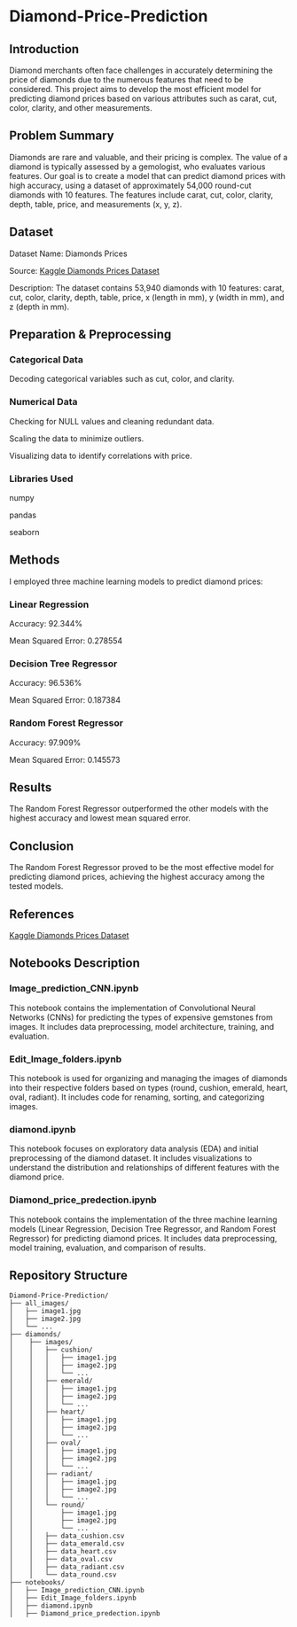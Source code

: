 # Diamond-Price-Prediction


## Introduction

Diamond merchants often face challenges in accurately determining the price of diamonds due to the numerous features that need to be considered. This project aims to develop the most efficient model for predicting diamond prices based on various attributes such as carat, cut, color, clarity, and other measurements.

## Problem Summary

Diamonds are rare and valuable, and their pricing is complex. The value of a diamond is typically assessed by a gemologist, who evaluates various features. Our goal is to create a model that can predict diamond prices with high accuracy, using a dataset of approximately 54,000 round-cut diamonds with 10 features. The features include carat, cut, color, clarity, depth, table, price, and measurements (x, y, z).


## Dataset

  Dataset Name: Diamonds Prices
  
  Source: [Kaggle Diamonds Prices Dataset](https://www.kaggle.com/datasets/nancyalaswad90/diamonds-prices)
  
  Description: The dataset contains 53,940 diamonds with 10 features: carat, cut, color, clarity, depth, table, price, x (length in mm), y (width in mm), and z (depth in mm).


## Preparation & Preprocessing

  ### Categorical Data
  
  Decoding categorical variables such as cut, color, and clarity.

  ### Numerical Data
  
  Checking for NULL values and cleaning redundant data.

  Scaling the data to minimize outliers.

  Visualizing data to identify correlations with price.
    
  ### Libraries Used
  
  numpy

  pandas
    
  seaborn


## Methods
I employed three machine learning models to predict diamond prices:

### Linear Regression

  Accuracy: 92.344%
    
  Mean Squared Error: 0.278554
    
  ### Decision Tree Regressor
  
  Accuracy: 96.536%
    
  Mean Squared Error: 0.187384
    
  ### Random Forest Regressor
  
  Accuracy: 97.909%
  
  Mean Squared Error: 0.145573


## Results

The Random Forest Regressor outperformed the other models with the highest accuracy and lowest mean squared error.


## Conclusion

The Random Forest Regressor proved to be the most effective model for predicting diamond prices, achieving the highest accuracy among the tested models.


## References

[Kaggle Diamonds Prices Dataset](https://www.kaggle.com/datasets/nancyalaswad90/diamonds-prices)


## Notebooks Description

  ### Image_prediction_CNN.ipynb

  This notebook contains the implementation of Convolutional Neural Networks (CNNs) for predicting the types of expensive gemstones from images. It includes data preprocessing, model architecture, training,     and evaluation.

  ### Edit_Image_folders.ipynb

  This notebook is used for organizing and managing the images of diamonds into their respective folders based on types (round, cushion, emerald, heart, oval, radiant). It includes code for renaming, sorting,  and categorizing images.

  ### diamond.ipynb

  This notebook focuses on exploratory data analysis (EDA) and initial preprocessing of the diamond dataset. It includes visualizations to understand the distribution and relationships of different features with the diamond price.

  ### Diamond_price_predection.ipynb

  This notebook contains the implementation of the three machine learning models (Linear Regression, Decision Tree Regressor, and Random Forest Regressor) for predicting diamond prices. It includes data preprocessing, model training, evaluation, and comparison of results.


## Repository Structure

    Diamond-Price-Prediction/
    ├── all_images/
    │   ├── image1.jpg
    │   ├── image2.jpg
    │   └── ...
    ├── diamonds/
    │    ├── images/
    │    │   ├── cushion/
    │    │   │   ├── image1.jpg
    │    │   │   ├── image2.jpg
    │    │   │   └── ...
    │    │   ├── emerald/
    │    │   │   ├── image1.jpg
    │    │   │   ├── image2.jpg
    │    │   │   └── ...
    │    │   ├── heart/
    │    │   │   ├── image1.jpg
    │    │   │   ├── image2.jpg
    │    │   │   └── ...
    │    │   ├── oval/
    │    │   │   ├── image1.jpg
    │    │   │   ├── image2.jpg
    │    │   │   └── ...
    │    │   ├── radiant/
    │    │   │   ├── image1.jpg
    │    │   │   ├── image2.jpg
    │    │   │   └── ...
    │    │   └── round/
    │    │       ├── image1.jpg
    │    │       ├── image2.jpg
    │    │       └── ...
    │    │   ├── data_cushion.csv
    │    │   ├── data_emerald.csv
    │    │   ├── data_heart.csv
    │    │   ├── data_oval.csv
    │    │   ├── data_radiant.csv
    │    │   └── data_round.csv
    ├── notebooks/
    │   ├── Image_prediction_CNN.ipynb
    │   ├── Edit_Image_folders.ipynb
    │   ├── diamond.ipynb
    │   ├── Diamond_price_predection.ipynb



